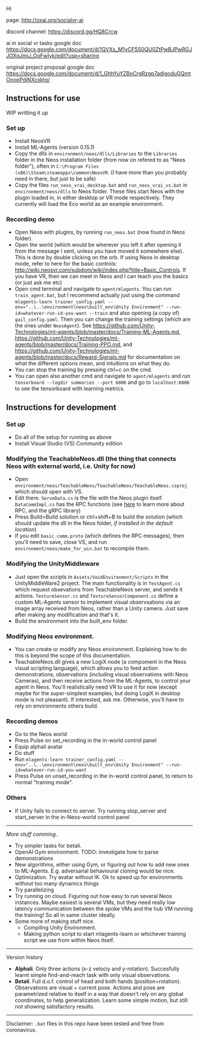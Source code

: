 Hi

page: http://oxai.org/socialvr-ai

discord channel: https://discord.gg/HQ8Crcw

ai in social vr tasks google doc https://docs.google.com/document/d/1QVXs_M1yCFSS0QU0ZtPwBJPwRGJJOXqJmiJ_OoFwIyk/edit?usp=sharing

original project proposal google doc https://docs.google.com/document/d/1_GhhYuYZBoCrgRzgp7adigoduGQmtOnopPdiNXcxktg/

## Instructions for use

WIP writting it up

### Set up

- Install NeosVR
- Install ML-Agents (version 0.15.1)
- Copy the dlls in `environment/neos/dlls/Libraries` to the `Libraries` folder in the Neos installation folder (from now on refered to as "Neos folder"), often in `C:\Program Files (x86)\Steam\steamapps\common\NeosVR`. (I have more than you probably need in there, but just to be safe)
- Copy the files `run_neos_vrai_desktop.bat` and `run_neos_vrai_vs.bat` in `environment/neos/dlls` to Neos folder. These files start Neos with the plugin loaded in, in either desktop or VR mode respectively. They currently will load the Eco world as an example environment.
<!--- The current training uses imitation learning, and that requires a demo file.-->

### Recording demo

- Open Neos with plugins, by running `run_neos.bat` (now found in Neos folder).
- Open the world (which would be wherever you left it after opening it from the message I sent, unless you have moved it somewhere else). This is done by double clicking on the orb. If using Neos in desktop mode, refer to here for the basic controls: http://wiki.neosvr.com/subdom/wiki/index.php?title=Basic_Controls. If you have VR, then we can meet in Neos and I can teach you the basics (or just ask me etc)
- Open cmd terminal and navigate to `agent/mlagents`. You can run `train_agent.bat`, but I recommend actually just using the command `mlagents-learn trainer_config.yaml --env="..\..\environment\neos\built_env\Unity Environment" --run-id=whatever-run-id-you-want --train` and also opening (a copy of) `gail_config.yaml`. Then you can change the training settings (which are the ones under `NeosAgent`). See https://github.com/Unity-Technologies/ml-agents/blob/master/docs/Training-ML-Agents.md, https://github.com/Unity-Technologies/ml-agents/blob/master/docs/Training-PPO.md, and https://github.com/Unity-Technologies/ml-agents/blob/master/docs/Reward-Signals.md for documentation on what the different options mean, and intuitions on what they do.
- You can stop the training by pressing ctrl+c on the cmd.
- You can open also another cmd and navigate to `agent/mlagents` and run `tensorboard --logdir summaries --port 6006` and go to `localhost:6006` to see the tensorboard with learning metrics.

## Instructions for development

### Set up

- Do all of the setup for running as above
- Install Visual Studio (VS) Community edition

### Modifying the TeachableNeos.dll (the thing that connects Neos with external world, i.e. Unity for now)

- Open `environment/neos/TeachableNeos/TeachableNeos/TeachableNeos.csproj` which should open with VS.
- Edit there. `ServeData.cs` is the file with the Neos plugin itself. `DataCommImpl.cs` has the RPC functions (see [here](https://grpc.io/docs/tutorials/basic/csharp/) to learn more about RPC, and the gRPC library)
- Press Build>Build solution or ctrl+shift+B to build the solution (which should update the dll in the Neos folder, *if installed in the default location*)
- If you edit `basic_comm.proto` (which defines the RPC messages), then you'll need to save, close VS, and run `environment/neos/make_for_win.bat` to recompile them.

### Modifying the UnityMiddleware

- Just open the scripts in `Assets/VoidEnvironment/Scripts` in the UnityMiddleWare2 project. The main functionality is in `TestAgent.cs` which request obsevations from TeachableNeos server, and sends it actions. `TextureSensor.cs` and `TextureSensorComponent.cs` define a custom ML-Agents sensor to implement visual observsations via an image array received from Neos, rather than a Unity camera. Just save after making any modification and that's it.
- Build the environment into the built_env folder.

### Modifying Neos environment.

- You can create or modify any Neos environment. Explaining how to do this is beyond the scope of this documentation.
- TeachableNeos.dll gives a new LogiX node (a compoment in the Neos visual scripting language), which allows you to feed action demonstrations, observations (including visual observations with Neos Cameras), and then receive actions from the ML-Agents, to control your agent in Neos. You'll realistically need VR to use it for now (except maybe for the super-simplest examples, but doing LogiX in desktop mode is not pleasant). If interested, ask me. Otherwise, you'll have to rely on environments others build.

### Recording demos

- Go to the Neos world
- Press Pulse on set_recording in the in-world control panel
- Equip alphali avatar
- Do stuff
- Run `mlagents-learn trainer_config.yaml --env="..\..\environment\neos\built_env\Unity Environment" --run-id=whatever-run-id-you-want`
- Press Pulse on unset_recording in the in-world control panel, to return to normal "training mode".

### Others

- If Unity fails to connect to server. Try running stop_server and start_server in the in-Neos-world control panel

-----

_More stuff comming.._

* Try simpler tasks for betali. 
* OpenAI Gym environment. TODO: investigate how to parse demonstrations
* New algorithms, either using Gym, or figuring out how to add new ones to ML-Agents. E.g. adversarial behavioural cloning would be nice.
* Optimization. Try avatar without IK. Ok to speed up for environments without too many dynamics things
* Try parallelizing
* Try running on cloud. Figuring out how easy to run several Neos instances. Maybe easiest is several VMs, but they need really low latency communication between the spoke VMs and the hub VM running the training! So all in same cluster ideally.
* Some more of making stuff nice.
  * Compiling Unity Environment. 
  * Making python script to start mlagents-learn or whichever training script we use from within Neos itself.

-----

Version history

- **Alphali**. Only three actions (x-z velociy and y-rotation). Succesfully learnt simple find-and-reach task with only visual observations.
- **Betali**. Full d.o.f. control of head and both hands (position+rotation). Observations are visual + current pose. Actions and pose are parametrized relative to itself in a way that doesn't rely on any global coordinates, to help generalization. Learn some simple motion, but still not showing satisfactory results.

----

Disclaimer: `.bat` files in this repo have been tested and free from coronavirus.
